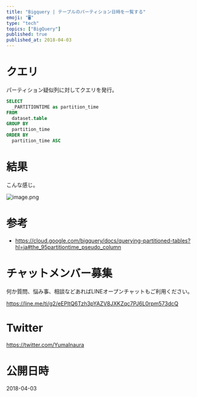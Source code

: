 ```yaml
---
title: "Bigquery | テーブルのパーティション日時を一覧する"
emoji: "🖥"
type: "tech"
topics: ["BigQuery"]
published: true
published_at: 2018-04-03
---
```


# クエリ

パーティション疑似列に対してクエリを発行。

```sql
SELECT
  _PARTITIONTIME as partition_time
FROM
  dataset.table
GROUP BY
  partition_time
ORDER BY
  partition_time ASC
```

# 結果

こんな感じ。

![image.png](https://qiita-image-store.s3.amazonaws.com/0/89618/8919ce45-c4e7-ebad-29de-6d8d19c1a2cd.png)

# 参考

- https://cloud.google.com/bigquery/docs/querying-partitioned-tables?hl=ja#the_95partitiontime_pseudo_column








<!-- Update From Qiita API -->

# チャットメンバー募集


何か質問、悩み事、相談などあればLINEオープンチャットもご利用ください。

https://line.me/ti/g2/eEPltQ6Tzh3pYAZV8JXKZqc7PJ6L0rpm573dcQ





# Twitter


https://twitter.com/YumaInaura


<!-- Update From Qiita API -->



# 公開日時

2018-04-03
